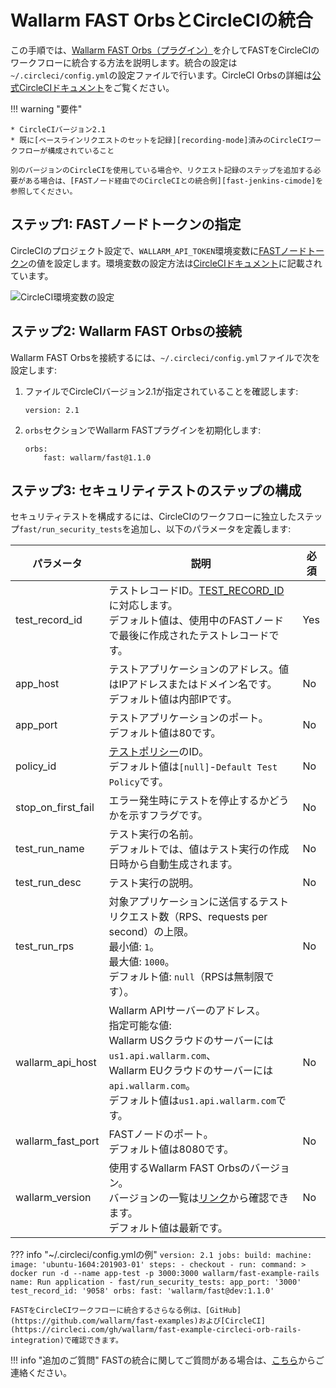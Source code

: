 [fast-jenkins-cimode]:          ./examples/jenkins-cimode.md
[fast-ci-mode-test]:            ../ci-mode-testing.md#environment-variables-in-recording-mode
[recording-mode]:               ci-mode-recording.md
[fast-node-token]:              ../operations/create-node.md
[circleci-set-env-var]:         https://circleci.com/docs/2.0/env-vars/#setting-an-environment-variable-in-a-project
[circleci-example-env-var]:     ../../images/fast/poc/common/examples/circleci-cimode/circleci-env-var-example.png
[circleci-fast-plugin]:         https://circleci.com/orbs/registry/orb/wallarm/fast
[circleci-using-orbs]:          https://circleci.com/docs/2.0/using-orbs/
[mail-to-us]:                   mailto:support@wallarm.com

# Wallarm FAST OrbsとCircleCIの統合

この手順では、[Wallarm FAST Orbs（プラグイン）][circleci-fast-plugin]を介してFASTをCircleCIのワークフローに統合する方法を説明します。統合の設定は`~/.circleci/config.yml`の設定ファイルで行います。CircleCI Orbsの詳細は[公式CircleCIドキュメント][circleci-using-orbs]をご覧ください。

!!! warning "要件"

    * CircleCIバージョン2.1
    * 既に[ベースラインリクエストのセットを記録][recording-mode]済みのCircleCIワークフローが構成されていること
    
    別のバージョンのCircleCIを使用している場合や、リクエスト記録のステップを追加する必要がある場合は、[FASTノード経由でのCircleCIとの統合例][fast-jenkins-cimode]を参照してください。

## ステップ1: FASTノードトークンの指定

CircleCIのプロジェクト設定で、`WALLARM_API_TOKEN`環境変数に[FASTノードトークン][fast-node-token]の値を設定します。環境変数の設定方法は[CircleCIドキュメント][circleci-set-env-var]に記載されています。

![CircleCI環境変数の設定][circleci-example-env-var]

## ステップ2: Wallarm FAST Orbsの接続

Wallarm FAST Orbsを接続するには、`~/.circleci/config.yml`ファイルで次を設定します:

1. ファイルでCircleCIバージョン2.1が指定されていることを確認します:

    ```
    version: 2.1
    ```
2. `orbs`セクションでWallarm FASTプラグインを初期化します:

    ```
    orbs:
        fast: wallarm/fast@1.1.0
    ```

## ステップ3: セキュリティテストのステップの構成

セキュリティテストを構成するには、CircleCIのワークフローに独立したステップ`fast/run_security_tests`を追加し、以下のパラメータを定義します:

| パラメータ | 説明 | 必須 |
| ---------| ---------|--------------- |
| test_record_id| テストレコードID。[TEST_RECORD_ID](ci-mode-testing.md#environment-variables-in-testing-mode)に対応します。<br>デフォルト値は、使用中のFASTノードで最後に作成されたテストレコードです。 | Yes|
| app_host | テストアプリケーションのアドレス。値はIPアドレスまたはドメイン名です。<br>デフォルト値は内部IPです。 | No |
| app_port | テストアプリケーションのポート。<br>デフォルト値は80です。 | No |
| policy_id | [テストポリシー](../operations/test-policy/overview.md)のID。<br>デフォルト値は`[null]`-`Default Test Policy`です。 | No |
| stop_on_first_fail | エラー発生時にテストを停止するかどうかを示すフラグです。 | No |
| test_run_name | テスト実行の名前。<br>デフォルトでは、値はテスト実行の作成日時から自動生成されます。 | No |
| test_run_desc | テスト実行の説明。 | No |
| test_run_rps | 対象アプリケーションに送信するテストリクエスト数（RPS、requests per second）の上限。<br>最小値: `1`。<br>最大値: `1000`。<br>デフォルト値: `null`（RPSは無制限です）。 | No |
| wallarm_api_host | Wallarm APIサーバーのアドレス。<br>指定可能な値:<br>Wallarm USクラウドのサーバーには`us1.api.wallarm.com`、<br>Wallarm EUクラウドのサーバーには`api.wallarm.com`。<br>デフォルト値は`us1.api.wallarm.com`です。 | No|
| wallarm_fast_port | FASTノードのポート。<br>デフォルト値は8080です。 | No |
| wallarm_version | 使用するWallarm FAST Orbsのバージョン。<br>バージョンの一覧は[リンク][circleci-fast-plugin]から確認できます。<br>デフォルト値は最新です。| No|

??? info "~/.circleci/config.ymlの例"
    ```
    version: 2.1
    jobs:
      build:
        machine:
          image: 'ubuntu-1604:201903-01'
        steps:
          - checkout
          - run:
              command: >
                docker run -d --name app-test -p 3000:3000
                wallarm/fast-example-rails
              name: Run application
          - fast/run_security_tests:
              app_port: '3000'
              test_record_id: '9058'
    orbs:
      fast: 'wallarm/fast@dev:1.1.0'
    ```

    FASTをCircleCIワークフローに統合するさらなる例は、[GitHub](https://github.com/wallarm/fast-examples)および[CircleCI](https://circleci.com/gh/wallarm/fast-example-circleci-orb-rails-integration)で確認できます。

!!! info "追加のご質問"
    FASTの統合に関してご質問がある場合は、[こちら][mail-to-us]からご連絡ください。